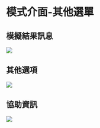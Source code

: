 # 模式介面-其他選單

## 模擬結果訊息
![](res/2022-03-21-01-36-39.png)

## 其他選項
![](res/2022-03-21-01-36-45.png)

## 協助資訊
![](res/2022-03-21-01-36-51.png)